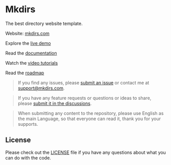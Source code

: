 # Mkdirs

The best directory website template.

Website: [mkdirs.com](https://mkdirs.com)

Explore the [live demo](https://demo.mkdirs.com)

Read the [documentation](https://docs.mkdirs.com)

Watch the [video tutorials](https://www.youtube.com/@MkdirsHQ)

Read the [roadmap](https://github.com/MkdirsHQ/mkdirs-template/issues/10)

> If you find any issues, please [submit an issue](https://github.com/MkdirsHQ/mkdirs-template/issues/new) or contact me at [support@mkdirs.com](mailto:support@mkdirs.com).

> If you have any feature requests or questions or ideas to share, please [submit it in the discussions](https://github.com/MkdirsHQ/mkdirs-template/discussions).

> When submitting any content to the repository, please use English as the main Language, so that everyone can read it, thank you for your supports.

## License

Please check out the [LICENSE](LICENSE) file if you have any questions about what you can do with the code.
